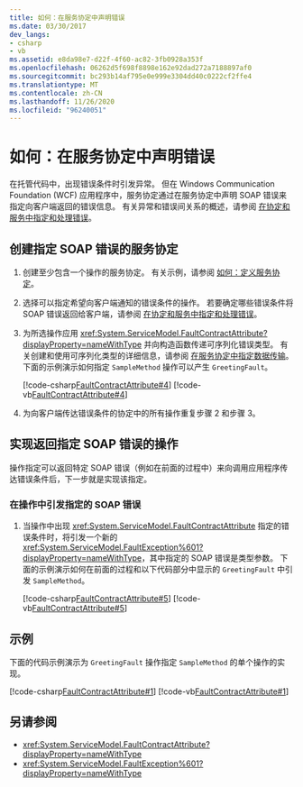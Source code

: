 ```yaml
---
title: 如何：在服务协定中声明错误
ms.date: 03/30/2017
dev_langs:
- csharp
- vb
ms.assetid: e8da98e7-d22f-4f60-ac82-3fb0928a353f
ms.openlocfilehash: 06262d5f698f8898e162e92dad272a7188897af0
ms.sourcegitcommit: bc293b14af795e0e999e3304dd40c0222cf2ffe4
ms.translationtype: MT
ms.contentlocale: zh-CN
ms.lasthandoff: 11/26/2020
ms.locfileid: "96240051"
---
```

# <a name="how-to-declare-faults-in-service-contracts"></a>如何：在服务协定中声明错误

在托管代码中，出现错误条件时引发异常。 但在 Windows Communication Foundation (WCF) 应用程序中，服务协定通过在服务协定中声明 SOAP 错误来指定向客户端返回的错误信息。 有关异常和错误间关系的概述，请参阅 [在协定和服务中指定和处理错误](specifying-and-handling-faults-in-contracts-and-services.md)。

## <a name="create-a-service-contract-that-specifies-a-soap-fault"></a>创建指定 SOAP 错误的服务协定

1. 创建至少包含一个操作的服务协定。 有关示例，请参阅 [如何：定义服务协定](how-to-define-a-wcf-service-contract.md)。

2. 选择可以指定希望向客户端通知的错误条件的操作。 若要确定哪些错误条件将 SOAP 错误返回给客户端，请参阅 [在协定和服务中指定和处理错误](specifying-and-handling-faults-in-contracts-and-services.md)。

3. 为所选操作应用 <xref:System.ServiceModel.FaultContractAttribute?displayProperty=nameWithType> 并向构造函数传递可序列化错误类型。 有关创建和使用可序列化类型的详细信息，请参阅 [在服务协定中指定数据传输](./feature-details/specifying-data-transfer-in-service-contracts.md)。 下面的示例演示如何指定 `SampleMethod` 操作可以产生 `GreetingFault`。

     [!code-csharp[FaultContractAttribute#4](~/samples/snippets/csharp/VS_Snippets_CFX/faultcontractattribute/cs/services.cs#4)]
     [!code-vb[FaultContractAttribute#4](~/samples/snippets/visualbasic/VS_Snippets_CFX/faultcontractattribute/vb/services.vb#4)]

4. 为向客户端传达错误条件的协定中的所有操作重复步骤 2 和步骤 3。

## <a name="implementing-an-operation-to-return-a-specified-soap-fault"></a>实现返回指定 SOAP 错误的操作

 操作指定可以返回特定 SOAP 错误（例如在前面的过程中）来向调用应用程序传达错误条件后，下一步就是实现该指定。

### <a name="throw-the-specified-soap-fault-in-the-operation"></a>在操作中引发指定的 SOAP 错误

1. 当操作中出现 <xref:System.ServiceModel.FaultContractAttribute> 指定的错误条件时，将引发一个新的 <xref:System.ServiceModel.FaultException%601?displayProperty=nameWithType>，其中指定的 SOAP 错误是类型参数。 下面的示例演示如何在前面的过程和以下代码部分中显示的 `GreetingFault` 中引发 `SampleMethod`。

     [!code-csharp[FaultContractAttribute#5](~/samples/snippets/csharp/VS_Snippets_CFX/faultcontractattribute/cs/services.cs#5)]
     [!code-vb[FaultContractAttribute#5](~/samples/snippets/visualbasic/VS_Snippets_CFX/faultcontractattribute/vb/services.vb#5)]

## <a name="example"></a>示例

下面的代码示例演示为 `GreetingFault` 操作指定 `SampleMethod` 的单个操作的实现。

[!code-csharp[FaultContractAttribute#1](~/samples/snippets/csharp/VS_Snippets_CFX/faultcontractattribute/cs/services.cs#1)]
[!code-vb[FaultContractAttribute#1](~/samples/snippets/visualbasic/VS_Snippets_CFX/faultcontractattribute/vb/services.vb#1)]

## <a name="see-also"></a>另请参阅

- <xref:System.ServiceModel.FaultContractAttribute?displayProperty=nameWithType>
- <xref:System.ServiceModel.FaultException%601?displayProperty=nameWithType>
